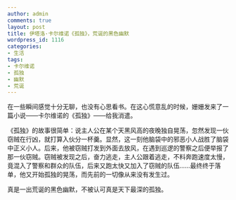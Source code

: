 ```yaml
---
author: admin
comments: true
layout: post
title: 伊塔洛·卡尔维诺《孤独》，荒诞的黑色幽默
wordpress_id: 1116
categories:
- 生活
tags:
- 卡尔维诺
- 孤独
- 幽默
- 荒诞
---
```


在一些瞬间感觉十分无聊，也没有心思看书。在这心慌意乱的时候，姗姗发来了一篇小说——卡尔维诺的《孤独》——给我消遣。

《孤独》的故事很简单：说主人公在某个天黑风高的夜晚独自晃荡，忽然发现一伙窃贼在行凶，就打算入伙分一杯羹。显然，这一刻他脑袋中的邪恶小人战胜了脑袋中正义小人。后来，他被窃贼打发到外面去放风，在遇到巡逻的警察之后便举报了那一伙窃贼。窃贼被发现之后，奋力逃走，主人公跟着逃走，不料奔跑速度太慢，竟混入了警察和群众的队伍，后来又跑太快又加入了窃贼的队伍……最终终于落单，他又开始孤独的晃荡，而先前的一切像从来没有发生过。

真是一出荒诞的黑色幽默，不被认可真是天下最深的孤独。
